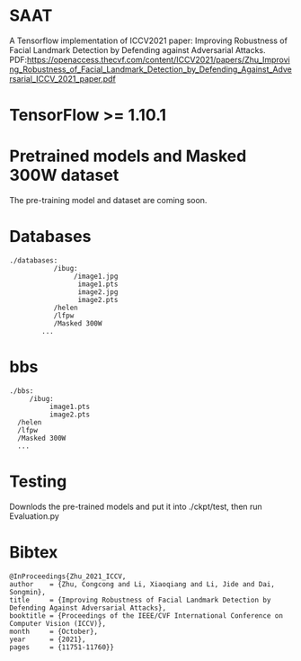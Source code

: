 # SAAT

A Tensorflow implementation of ICCV2021 paper: Improving Robustness of Facial Landmark Detection by Defending against Adversarial Attacks. 
PDF:https://openaccess.thecvf.com/content/ICCV2021/papers/Zhu_Improving_Robustness_of_Facial_Landmark_Detection_by_Defending_Against_Adversarial_ICCV_2021_paper.pdf

# TensorFlow >= 1.10.1

# Pretrained models and Masked 300W dataset

The pre-training model and dataset are coming soon.
# Databases
   

    ./databases:
               /ibug:       
                    /image1.jpg     
                     image1.pts       
                     image2.jpg      
                     image2.pts         
               /helen
               /lfpw
               /Masked 300W
            ...  
# bbs

    ./bbs:
         /ibug:
              image1.pts
              image2.pts  
      /helen
      /lfpw
      /Masked 300W
      ...  
# Testing 

Downlods the pre-trained models and put it into ./ckpt/test, then run Evaluation.py

# Bibtex

    @InProceedings{Zhu_2021_ICCV,
    author    = {Zhu, Congcong and Li, Xiaoqiang and Li, Jide and Dai, Songmin},
    title     = {Improving Robustness of Facial Landmark Detection by Defending Against Adversarial Attacks},
    booktitle = {Proceedings of the IEEE/CVF International Conference on Computer Vision (ICCV)},
    month     = {October},
    year      = {2021},
    pages     = {11751-11760}}
   